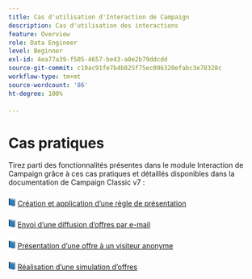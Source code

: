 ```yaml
---
title: Cas d'utilisation d'Interaction de Campaign
description: Cas d'utilisation des interactions
feature: Overview
role: Data Engineer
level: Beginner
exl-id: 4ea77a39-f505-4657-be43-a0e2b79ddcdd
source-git-commit: c19ac91fe7b4b825f75ec096320efabc3e78328c
workflow-type: tm+mt
source-wordcount: '86'
ht-degree: 100%

---
```


# Cas pratiques

Tirez parti des fonctionnalités présentes dans le module Interaction de Campaign grâce à ces cas pratiques et détaillés disponibles dans la documentation de Campaign Classic v7 :

![](../assets/do-not-localize/book.png) [Création et application dʼune règle de présentation](https://experienceleague.adobe.com/docs/campaign-classic/using/managing-offers/case-study/presentation-rules.html?lang=fr)

![](../assets/do-not-localize/book.png) [Envoi dʼune diffusion dʼoffres par e-mail](https://experienceleague.adobe.com/docs/campaign-classic/using/managing-offers/case-study/offers-on-an-outbound-channel.html?lang=fr)

![](../assets/do-not-localize/book.png) [Présentation dʼune offre à un visiteur anonyme](https://experienceleague.adobe.com/docs/campaign-classic/using/managing-offers/case-study/offers-on-an-outbound-channel.html)

![](../assets/do-not-localize/book.png) [Réalisation dʼune simulation dʼoffres](https://experienceleague.adobe.com/docs/campaign-classic/using/managing-offers/case-study/offers-on-an-outbound-channel.html)
